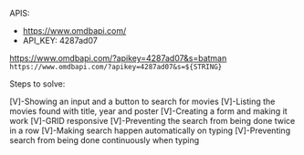 

APIS:
- https://www.omdbapi.com/
- API_KEY: 4287ad07

https://www.omdbapi.com/?apikey=4287ad07&s=batman
`https://www.omdbapi.com/?apikey=4287ad07&s=${STRING}`

Steps to solve:

[V]-Showing an input and a button to search for movies 
[V]-Listing the movies found with title, year and poster
[V]-Creating a form and making it work
[V]-GRID responsive
[V]-Preventing the search from being done twice in a row
[V]-Making search happen automatically on typing
[V]-Preventing search from being done continuously when typing




